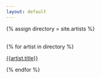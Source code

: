 ```yaml
---
layout: default
---
```


{% assign directory = site.artists %}

<div class="window-container">
  <div class="background-image-change">
    <img class="background-image-src">
    <img class="background-image-src-blur">
  </div>
  <div class="main_box">
    <div class="outer_box">
    {% for artist in directory %}
      <div class="in_box" data-image="/valiant/{{artist.Image}}">
        <p><a href="/valiant/directory#{{artist.title | downcase | slugify }}">{{artist.title}}</a></p>
      </div>
    {% endfor %}
    </div>
  </div>
</div>
